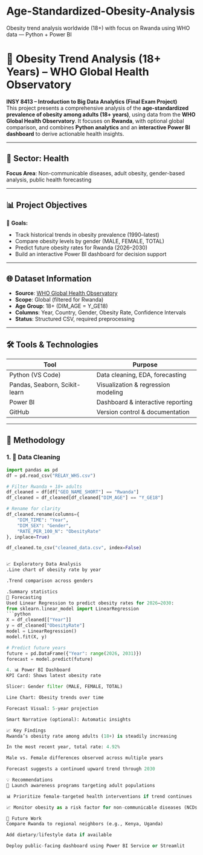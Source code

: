 # Age-Standardized-Obesity-Analysis
Obesity trend analysis worldwide (18+) with focus on Rwanda using WHO data — Python + Power BI

# 🥗 Obesity Trend Analysis (18+ Years) – WHO Global Health Observatory

**INSY 8413 – Introduction to Big Data Analytics (Final Exam Project)**  
This project presents a comprehensive analysis of the **age-standardized prevalence of obesity among adults (18+ years)**, using data from the **WHO Global Health Observatory**. It focuses on **Rwanda**, with optional global comparison, and combines **Python analytics** and an **interactive Power BI dashboard** to derive actionable health insights.

---

## 🏥 Sector: Health  
**Focus Area**: Non-communicable diseases, adult obesity, gender-based analysis, public health forecasting

---

## 📊 Project Objectives

🎯 **Goals:**
- Track historical trends in obesity prevalence (1990–latest)
- Compare obesity levels by gender (MALE, FEMALE, TOTAL)
- Predict future obesity rates for Rwanda (2026–2030)
- Build an interactive Power BI dashboard for decision support

---

## 🌐 Dataset Information

- **Source**: [WHO Global Health Observatory](https://data.who.int/indicators/i/C6262EC/BEFA58B?m49=646)
- **Scope**: Global (filtered for Rwanda)
- **Age Group**: 18+ (DIM_AGE = Y_GE18)
- **Columns**: Year, Country, Gender, Obesity Rate, Confidence Intervals
- **Status**: Structured CSV, required preprocessing

---

## 🛠️ Tools & Technologies

| Tool           | Purpose                         |
|----------------|----------------------------------|
| Python (VS Code) | Data cleaning, EDA, forecasting |
| Pandas, Seaborn, Scikit-learn | Visualization & regression modeling |
| Power BI       | Dashboard & interactive reporting |
| GitHub         | Version control & documentation  |

---

## 🔬 Methodology

### 1. 🧹 Data Cleaning
```python
import pandas as pd
df = pd.read_csv("RELAY_WHS.csv")

# Filter Rwanda + 18+ adults
df_cleaned = df[df["GEO_NAME_SHORT"] == "Rwanda"]
df_cleaned = df_cleaned[df_cleaned["DIM_AGE"] == "Y_GE18"]

# Rename for clarity
df_cleaned.rename(columns={
    "DIM_TIME": "Year",
    "DIM_SEX": "Gender",
    "RATE_PER_100_N": "ObesityRate"
}, inplace=True)

df_cleaned.to_csv("cleaned_data.csv", index=False)


📈 Exploratory Data Analysis
.Line chart of obesity rate by year

.Trend comparison across genders

.Summary statistics
🤖 Forecasting
Used Linear Regression to predict obesity rates for 2026–2030:
from sklearn.linear_model import LinearRegression
```python
X = df_cleaned[["Year"]]
y = df_cleaned["ObesityRate"]
model = LinearRegression()
model.fit(X, y)

# Predict future years
future = pd.DataFrame({"Year": range(2026, 2031)})
forecast = model.predict(future)

4. 📊 Power BI Dashboard
KPI Card: Shows latest obesity rate

Slicer: Gender filter (MALE, FEMALE, TOTAL)

Line Chart: Obesity trends over time

Forecast Visual: 5-year projection

Smart Narrative (optional): Automatic insights

📈 Key Findings
Rwanda’s obesity rate among adults (18+) is steadily increasing

In the most recent year, total rate: 4.92%

Male vs. Female differences observed across multiple years

Forecast suggests a continued upward trend through 2030

💡 Recommendations
🧠 Launch awareness programs targeting adult populations

📊 Prioritize female-targeted health interventions if trend continues

📈 Monitor obesity as a risk factor for non-communicable diseases (NCDs)

🌟 Future Work
Compare Rwanda to regional neighbors (e.g., Kenya, Uganda)

Add dietary/lifestyle data if available

Deploy public-facing dashboard using Power BI Service or Streamlit
